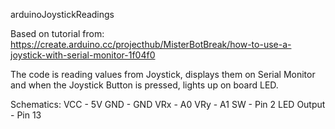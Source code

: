 arduinoJoystickReadings

Based on tutorial from: https://create.arduino.cc/projecthub/MisterBotBreak/how-to-use-a-joystick-with-serial-monitor-1f04f0

The code is reading values from Joystick, displays them on Serial Monitor and when the Joystick Button is pressed, lights up on board LED.

Schematics:
 VCC - 5V
 GND - GND
 VRx - A0
 VRy - A1
 SW - Pin 2
 LED Output - Pin 13
